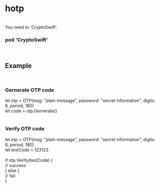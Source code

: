 # hotp
<br>
You need to 'CryptoSwift'.<br>
<h3>pod 'CryptoSwift'</h3>
<br>
<h2>Example</h2>
<br>
<h3>Gernerate OTP code</h3>
let otp  = OTP(msg: "plain message", password: "secret information", digits: 6, period, 180)<br>
let code = otp.Gernerate()<br>
<br>
<h3>Verify OTP code</h3>
let otp  = OTP(msg: "plain message", password: "secret information", digits: 6, period, 180)<br>
let testCode = 123123<br>
<br>
if otp.Verify(testCode) {<br>
  // success<br>
} else {<br>
  // fail<br>
}<br>
